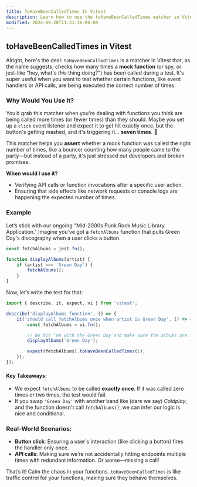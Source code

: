 ```yaml
---
title: ToHaveBeenCalledTimes In Vitest
description: Learn how to use the toHaveBeenCalledTimes matcher in Vitest.
modified: 2024-09-28T11:31:16-06:00
---
```


## toHaveBeenCalledTimes in Vitest

Alright, here's the deal: `toHaveBeenCalledTimes` is a matcher in Vitest that, as the name suggests, checks how many times a **mock function** (or spy, or jest-like "hey, what's _this_ thing doing?") has been called during a test. It's super useful when you want to test whether certain functions, like event handlers or API calls, are being executed the correct number of times.

### Why Would You Use It?

You’d grab this matcher when you're dealing with functions you think are being called more times (or fewer times) than they should. Maybe you set up a `click` event listener and expect it to get hit exactly once, but the button's getting mashed, and it's triggering it… **seven times**. 🤦

This matcher helps you **assert** whether a mock function was called the right number of times, like a bouncer counting how many people came to the party—but instead of a party, it's just stressed out developers and broken promises.

**When would I use it?**

- Verifying API calls or function invocations after a specific user action.
- Ensuring that side effects like network requests or console logs are happening the expected number of times.

### Example

Let’s stick with our ongoing "Mid-2000s Punk Rock Music Library Application." Imagine you’ve got a `fetchAlbums` function that pulls Green Day's discography when a user clicks a button.

```js
const fetchAlbums = jest.fn();

function displayAlbums(artist) {
	if (artist === 'Green Day') {
		fetchAlbums();
	}
}
```

Now, let’s write the test for that:

```js
import { describe, it, expect, vi } from 'vitest';

describe('displayAlbums function', () => {
	it('should call fetchAlbums once when artist is Green Day', () => {
		const fetchAlbums = vi.fn();

		// We hit ‘em with the Green Day and make sure the albums are fetched!
		displayAlbums('Green Day');

		expect(fetchAlbums).toHaveBeenCalledTimes(1);
	});
});
```

#### Key Takeaways:

- We expect `fetchAlbums` to be called **exactly once**. If it was called zero times or two times, the test would fail.
- If you swap `'Green Day'` with another band like (dare we say) _Coldplay_, and the function doesn't call `fetchAlbums()`, we can infer our logic is nice and conditional.

### Real-World Scenarios:

- **Button click**: Ensuring a user's interaction (like clicking a button) fires the handler only once.
- **API calls**: Making sure we’re not accidentally hitting endpoints multiple times with redundant information. Or worse—missing a call!

That’s it! Calm the chaos in your functions. `toHaveBeenCalledTimes` is like traffic control for your functions, making sure they behave themselves.

```ts

```
